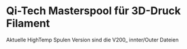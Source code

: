 # Qi-Tech Masterspool für 3D-Druck Filament

Aktuelle HighTemp Spulen Version sind die V200_ innter/Outer Dateien 
